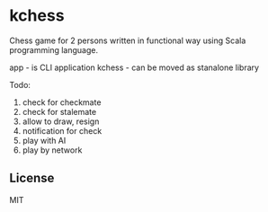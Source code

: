 kchess
======

Chess game for 2 persons written in functional way using Scala programming language.

app - is CLI application 
kchess - can be moved as stanalone library

Todo: 

1. check for checkmate
2. check for stalemate
3. allow to draw, resign
4. notification for check 
5. play with AI 
6. play by network

License
-------

MIT